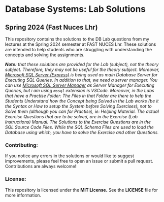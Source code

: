 # Database Systems: Lab Solutions
## Spring 2024 (Fast Nuces Lhr)

This repository contains the solutions to the DB Lab questions from my lectures at the Spring 2024 semester at FAST NUCES Lhr. These solutions are intended to help students who are struggling with understanding the concepts and solving the assignments.

_**Note:** that these solutions are provided for the Lab (subject), not the theory subject. Therefore, they may not be useful for the theory subject. Moreover, [Microsoft SQL Server (Express)](https://www.microsoft.com/en-us/sql-server/sql-server-downloads) is being used as main Database Server for Executing SQL Queries. In addition to that, we need a server manager. You can use [Microsoft SQL Server Manager](https://learn.microsoft.com/en-us/sql/ssms/download-sql-server-management-studio-ssms?view=sql-server-ver16) as Server Manager for Executing Queries, but i am using `mssql` extension is VSCode. Moreover, in the Labs that have a Practise Folder: The Files in that Folder are there to help the Students Understand how the Concept being Solved in the Lab works (be it the Syntax or How to setup the System before Solving Exercises), not to Solve them (although you can for Practise), ie: Helping Material. The actual Exercise Questions that are to be solved, are in the Exercise (Lab Instructions) Manual. The Solutions to the Exercise Questions are in the SQL Source Code Files. While the SQL Schema Files are used to load the Database using which, you have to solve the Exercise and other Questions._

### Contributing:
If you notice any errors in the solutions or would like to suggest improvements, please feel free to open an issue or submit a pull request. Contributions are always welcome!

### License:
This repository is licensed under the **MIT License.** See the **LICENSE** file for more information.
